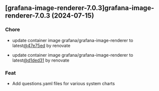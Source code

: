 

## [grafana-image-renderer-7.0.3]grafana-image-renderer-7.0.3 (2024-07-15)

### Chore



- update container image grafana/grafana-image-renderer to latest[@47e75ed](https://github.com/47e75ed) by renovate

- update container image grafana/grafana-image-renderer to latest[@d1ded31](https://github.com/d1ded31) by renovate

### Feat



- Add questions.yaml files for various system charts